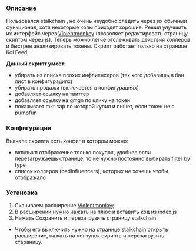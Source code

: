 ### Описание
Пользовался stalkchain , но очень неудобно следить через их обычный функционал, хотя некоторые колы приходят хорошие. 
Решил улучшить их интерфейс через [Violentmonkey](https://chromewebstore.google.com/detail/violentmonkey/jinjaccalgkegednnccohejagnlnfdag) 
(позволяет редактировать страницу скиптом через js). Теперь можно легче отслеживать действия коллеров и быстрее анализировать токены. 
Скрипт работает только на странице Kol Feed.

__Данный скрипт умеет:__
- убирать из списка плохих инфлиенсеров (тех кого добавишь в бан лист в конфигурациях)
- убирать продажи (включается в конфигурациях)
- добавляет ссылку на твиттер
- добавляет ссылку на gmgn по клику на токен
- показывает mkt cap по которой купил и пишет, если токен не с pumpfun

### Конфигурация
Вначале скрипта есть конфиг в котором можно:
- вкл\выкл отображение только покупок, удобнее если перезагружаешь странице, то не нужно постоянно выбирать filter by type
- список коллеров (badInfluencers), которых не хочешь чтобы отображало

### Установка
1. Скачиваем расширение [Violentmonkey](https://chromewebstore.google.com/detail/violentmonkey/jinjaccalgkegednnccohejagnlnfdag) 
2. В расширении нужно нажать на плюс и вставить код из index.js
3. Нажать Сохранить и перезагрузить страницу stalkchain. 
* Чтобы его выключить нужно на странице stalkchain открыть расширение, нажать на ползунок скрипта и перезагрузить стараницу.